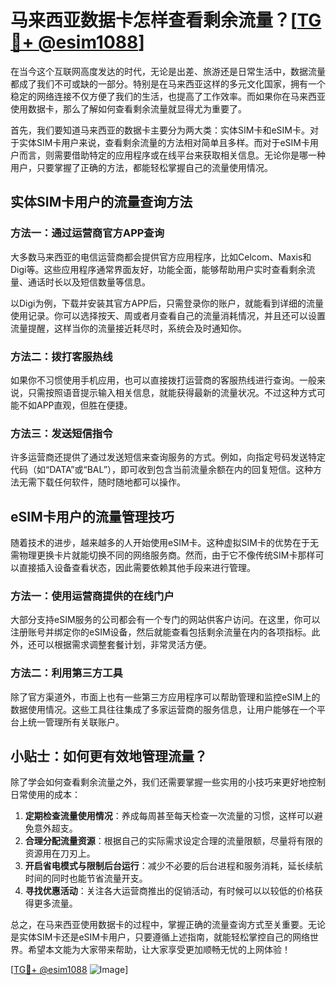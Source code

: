 # 马来西亚数据卡怎样查看剩余流量？[[TG💪+ @esim1088](https://t.me/s/esim1088)]

在当今这个互联网高度发达的时代，无论是出差、旅游还是日常生活中，数据流量都成了我们不可或缺的一部分。特别是在马来西亚这样的多元文化国家，拥有一个稳定的网络连接不仅方便了我们的生活，也提高了工作效率。而如果你在马来西亚使用数据卡，那么了解如何查看剩余流量就显得尤为重要了。

首先，我们要知道马来西亚的数据卡主要分为两大类：实体SIM卡和eSIM卡。对于实体SIM卡用户来说，查看剩余流量的方法相对简单且多样。而对于eSIM卡用户而言，则需要借助特定的应用程序或在线平台来获取相关信息。无论你是哪一种用户，只要掌握了正确的方法，都能轻松掌握自己的流量使用情况。

## 实体SIM卡用户的流量查询方法

### 方法一：通过运营商官方APP查询

大多数马来西亚的电信运营商都会提供官方应用程序，比如Celcom、Maxis和Digi等。这些应用程序通常界面友好，功能全面，能够帮助用户实时查看剩余流量、通话时长以及短信数量等信息。

以Digi为例，下载并安装其官方APP后，只需登录你的账户，就能看到详细的流量使用记录。你可以选择按天、周或者月查看自己的流量消耗情况，并且还可以设置流量提醒，这样当你的流量接近耗尽时，系统会及时通知你。

### 方法二：拨打客服热线

如果你不习惯使用手机应用，也可以直接拨打运营商的客服热线进行查询。一般来说，只需按照语音提示输入相关信息，就能获得最新的流量状况。不过这种方式可能不如APP直观，但胜在便捷。

### 方法三：发送短信指令

许多运营商还提供了通过发送短信来查询服务的方式。例如，向指定号码发送特定代码（如“DATA”或“BAL”），即可收到包含当前流量余额在内的回复短信。这种方法无需下载任何软件，随时随地都可以操作。

## eSIM卡用户的流量管理技巧

随着技术的进步，越来越多的人开始使用eSIM卡。这种虚拟SIM卡的优势在于无需物理更换卡片就能切换不同的网络服务商。然而，由于它不像传统SIM卡那样可以直接插入设备查看状态，因此需要依赖其他手段来进行管理。

### 方法一：使用运营商提供的在线门户

大部分支持eSIM服务的公司都会有一个专门的网站供客户访问。在这里，你可以注册账号并绑定你的eSIM设备，然后就能查看包括剩余流量在内的各项指标。此外，还可以根据需求调整套餐计划，非常灵活方便。

### 方法二：利用第三方工具

除了官方渠道外，市面上也有一些第三方应用程序可以帮助管理和监控eSIM上的数据使用情况。这些工具往往集成了多家运营商的服务信息，让用户能够在一个平台上统一管理所有关联账户。

## 小贴士：如何更有效地管理流量？

除了学会如何查看剩余流量之外，我们还需要掌握一些实用的小技巧来更好地控制日常使用的成本：

1. **定期检查流量使用情况**：养成每周甚至每天检查一次流量的习惯，这样可以避免意外超支。
2. **合理分配流量资源**：根据自己的实际需求设定合理的流量限额，尽量将有限的资源用在刀刃上。
3. **开启省电模式与限制后台运行**：减少不必要的后台进程和服务消耗，延长续航时间的同时也能节省流量开支。
4. **寻找优惠活动**：关注各大运营商推出的促销活动，有时候可以以较低的价格获得更多流量。

总之，在马来西亚使用数据卡的过程中，掌握正确的流量查询方式至关重要。无论是实体SIM卡还是eSIM卡用户，只要遵循上述指南，就能轻松掌控自己的网络世界。希望本文能为大家带来帮助，让大家享受更加顺畅无忧的上网体验！

[[TG💪+ @esim1088](https://t.me/s/esim1088) ![Image](https://i.postimg.cc/4NQfJmqS/Snipaste-2025-05-13-00-14-12.png)]
